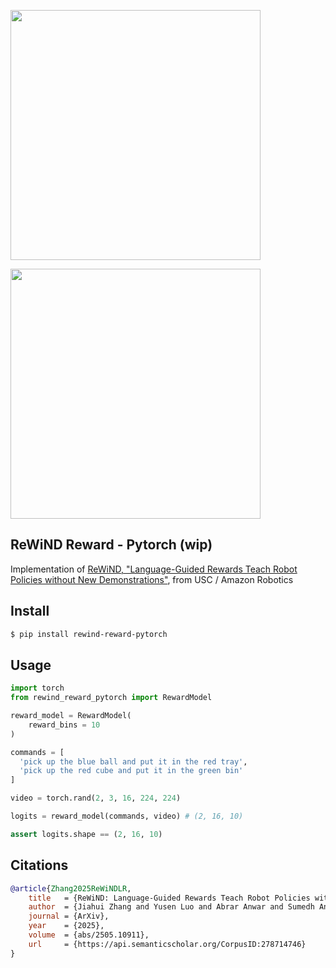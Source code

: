 
<img src="./rewind.png" width="400px"></img>

<img src="./fig9.png" width="400px"></img>

## ReWiND Reward - Pytorch (wip)

Implementation of [ReWiND, "Language-Guided Rewards Teach Robot Policies without New Demonstrations"](https://rewind-reward.github.io/), from USC / Amazon Robotics

## Install

```bash
$ pip install rewind-reward-pytorch
```

## Usage

```python
import torch
from rewind_reward_pytorch import RewardModel

reward_model = RewardModel(
    reward_bins = 10
)

commands = [
  'pick up the blue ball and put it in the red tray',
  'pick up the red cube and put it in the green bin'
]

video = torch.rand(2, 3, 16, 224, 224)

logits = reward_model(commands, video) # (2, 16, 10)

assert logits.shape == (2, 16, 10)

```

## Citations

```bibtex
@article{Zhang2025ReWiNDLR,
    title   = {ReWiND: Language-Guided Rewards Teach Robot Policies without New Demonstrations},
    author  = {Jiahui Zhang and Yusen Luo and Abrar Anwar and Sumedh Anand Sontakke and Joseph J. Lim and Jesse Thomason and Erdem Biyik and Jesse Zhang},
    journal = {ArXiv},
    year    = {2025},
    volume  = {abs/2505.10911},
    url     = {https://api.semanticscholar.org/CorpusID:278714746}
}
```
